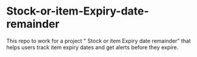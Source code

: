 # Stock-or-item-Expiry-date-remainder
This repo to work for a project " Stock or item Expiry date remainder"   that helps users track item expiry dates and get alerts before they expire.
